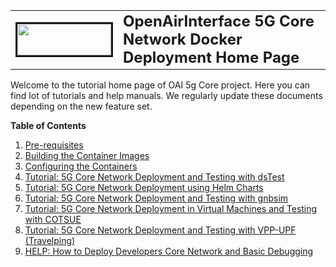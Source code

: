 <table style="border-collapse: collapse; border: none;">
  <tr style="border-collapse: collapse; border: none;">
    <td style="border-collapse: collapse; border: none;">
      <a href="http://www.openairinterface.org/">
         <img src="./images/oai_final_logo.png" alt="" border=3 height=50 width=150>
         </img>
      </a>
    </td>
    <td style="border-collapse: collapse; border: none; vertical-align: center;">
      <b><font size = "5">OpenAirInterface 5G Core Network Docker Deployment Home Page</font></b>
    </td>
  </tr>
</table>

Welcome to the tutorial home page of OAI 5g Core project. Here you can find lot of tutorials and help manuals. We regularly update these documents depending on the new feature set. 

**Table of Contents**

1.  [Pre-requisites](./DEPLOY_PRE_REQUESITES.md)
2.  [Building the Container Images](./BUILD_IMAGES.md)
3.  [Configuring the Containers](./CONFIGURE_CONTAINERS.md)
4.  [Tutorial: 5G Core Network Deployment and Testing with dsTest](./DEPLOY_SA5G_WITH_DS_TESTER.md)
5.  [Tutorial: 5G Core Network Deployment using Helm Charts](./DEPLOY_SA5G_HC.md)
6.  [Tutorial: 5G Core Network Deployment and Testing with gnbsim](./DEPLOY_SA5G_WITH_GNBSIM.md)
7.  [Tutorial: 5G Core Network Deployment in Virtual Machines and Testing with COTSUE](./DEPLOY_SA5G_VM_COTSUE.md)
8.  [Tutorial: 5G Core Network Deployment and Testing with VPP-UPF (Travelping)](./DEPLOY_SA5G_WITH_VPP_UPF.md)
9.  [HELP: How to Deploy Developers Core Network and Basic Debugging](./DEBUG_5G_CORE.md)
